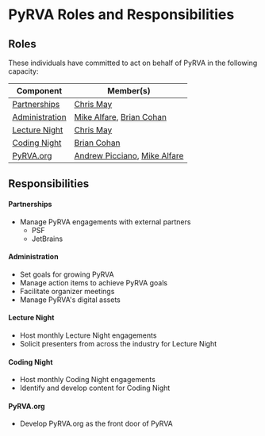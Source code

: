 # PyRVA Roles and Responsibilities

## Roles

These individuals have committed to act on behalf of PyRVA in the following capacity:

| Component                         | Member(s)                                     |
|-----------------------------------|-----------------------------------------------|
| [Partnerships](#partnerships)     | [Chris May](https://github.com/Chris-May)     |
| [Administration](#administration) | [Mike Alfare](https://github.com/mikealfare), [Brian Cohan](https://github.com/briancohan)  |
| [Lecture Night](#lecture-night)   | [Chris May](https://github.com/Chris-May)     |
| [Coding Night](#coding-night)     | [Brian Cohan](https://github.com/briancohan)  |
| [PyRVA.org](#pyrvaorg)            | [Andrew Picciano](https://github.com/drewsp7), [Mike Alfare](https://github.com/mikealfare) |

## Responsibilities

#### Partnerships

- Manage PyRVA engagements with external partners
   - PSF
   - JetBrains

#### Administration

- Set goals for growing PyRVA
- Manage action items to achieve PyRVA goals
- Facilitate organizer meetings
- Manage PyRVA's digital assets

#### Lecture Night

- Host monthly Lecture Night engagements
- Solicit presenters from across the industry for Lecture Night

#### Coding Night

- Host monthly Coding Night engagements
- Identify and develop content for Coding Night

#### PyRVA.org

- Develop PyRVA.org as the front door of PyRVA
